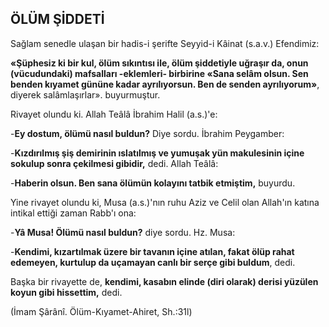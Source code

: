 ## ÖLÜM ŞİDDETİ

Sağlam senedle ulaşan bir hadis-i şerifte Seyyid-i Kâinat (s.a.v.) Efendimiz:

**«Şüphesiz ki bir kul, ölüm sıkıntısı ile, ölüm şiddetiyle uğraşır da, onun (vücudundaki) mafsalları -eklemleri- birbirine «Sana selâm ol­sun. Sen benden kıyamet gününe kadar ayrılıyorsun. Ben de senden ayrılıyorum»**, diyerek salâmlaşırlar». buyurmuştur.

Rivayet olundu ki. Allah Teâlâ İbrahim Ha­lil (a.s.)'e:

-**Ey dostum, ölümü nasıl buldun?** Diye sordu. İbrahim Peygamber:

-**Kızdırılmış şiş demirinin ıslatılmış ve yu­muşak yün makulesinin içine sokulup sonra çekilmesi gibidir,** dedi. Allah Teâlâ:

-**Haberin olsun. Ben sana ölümün kolayı­nı tatbik etmiştim,** buyurdu.

Yine rivayet olundu ki, Musa (a.s.)'nın ruhu Aziz ve Celil olan Allah'ın katına intikal ettiği zaman Rabb'ı ona:

-**Yâ Musa! Ölümü nasıl buldun?** diye sor­du. Hz. Musa:

-**Kendimi, kızartılmak üzere bir tavanın içine atılan, fakat ölüp rahat edemeyen, kurtulup da uçamayan canlı bir serçe gibi buldum**, dedi.

Başka bir rivayette de, **kendimi, kasabın elinde (diri olarak) derisi yüzülen koyun gibi hissettim,** dedi.

(İmam Şârânî. Ölüm-Kıyamet-Ahiret, Sh.:31l)

